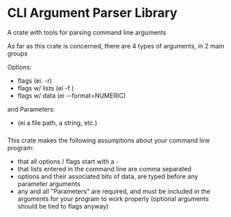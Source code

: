 # CLI Argument Parser Library
 
 A crate with tools for parsing command line arguments
 
 As far as this crate is concerned, there are 4 types of arguments, in 2 main groups
 
 Options:
 - flags (ei. -r)
 - flags w/ lists (ei -f <comma separated list> )
 - flags w/ data (ei --format=NUMERIC)
 
 and Parameters:
 - (ei a file path, a string, etc.)
 
 ### 
 
 This crate makes the following assumptions about your command line program:
 - that all options / flags start with a `-`
 - that lists entered in the command line are comma separated
 - options and their associated bits of data, are typed before any parameter arguments
 - any and all "Parameters" are required, and must be included in the arguments for your program to work properly (optional arguments should be tied to flags anyway)
